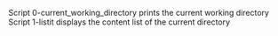 Script 0-current_working_directory prints the current working directory
Script 1-listit displays the content list of the current directory
